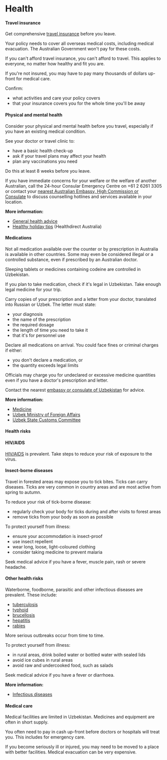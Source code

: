 # Health

#### Travel insurance

Get comprehensive [travel insurance](/node/149) before you leave.

Your policy needs to cover all overseas medical costs, including medical evacuation. The Australian Government won't pay for these costs.

If you can't afford travel insurance, you can't afford to travel. This applies to everyone, no matter how healthy and fit you are.

If you're not insured, you may have to pay many thousands of dollars up-front for medical care.

Confirm:

* what activities and care your policy covers
* that your insurance covers you for the whole time you'll be away

#### Physical and mental health

Consider your physical and mental health before you travel, especially if you have an existing medical condition.

See your doctor or travel clinic to:

* have a basic health check-up
* ask if your travel plans may affect your health
* plan any vaccinations you need

Do this at least 8 weeks before you leave.

If you have immediate concerns for your welfare or the welfare of another Australian, call the 24-hour Consular Emergency Centre on +61 2 6261 3305 or contact your [nearest Australian Embassy, High Commission or Consulate](https://www.dfat.gov.au/about-us/our-locations/missions/our-embassies-and-consulates-overseas) to discuss counselling hotlines and services available in your location.

**More information:**

* [General health advice](/node/43)
* [Healthy holiday tips](https://www.healthdirect.gov.au/healthy-holiday-tips-infographic) (Healthdirect Australia)

#### Medications

Not all medication available over the counter or by prescription in Australia is available in other countries. Some may even be considered illegal or a controlled substance, even if prescribed by an Australian doctor.

Sleeping tablets or medicines containing codeine are controlled in Uzbekistan.

If you plan to take medication, check if it's legal in Uzbekistan. Take enough legal medicine for your trip.

Carry copies of your prescription and a letter from your doctor, translated into Russian or Uzbek. The letter must state:

* your diagnosis
* the name of the prescription
* the required dosage
* the length of time you need to take it
* that it's for personnel use

Declare all medications on arrival. You could face fines or criminal charges if either:

* you don't declare a medication, or
* the quantity exceeds legal limits

Officials may charge you for undeclared or excessive medicine quantities even if you have a doctor's prescription and letter.

Contact the nearest [embassy or consulate of Uzbekistan](https://protocol.dfat.gov.au/Public/Missions/214) for advice.

**More information:**

* [Medicine](/node/26)
* [Uzbek Ministry of Foreign Affairs](https://gov.uz/en/mfa)
* [Uzbek State Customs Committee](https://customs.uz/en)

#### Health risks

#### HIV/AIDS

[HIV/AIDS](https://www.healthdirect.gov.au/hiv-infection-and-aids) is prevalent. Take steps to reduce your risk of exposure to the virus.

#### Insect-borne diseases

Travel in forested areas may expose you to tick bites. Ticks can carry diseases. Ticks are very common in country areas and are most active from spring to autumn.

To reduce your risk of tick-borne disease:

* regularly check your body for ticks during and after visits to forest areas
* remove ticks from your body as soon as possible

To protect yourself from illness:

* ensure your accommodation is insect-proof
* use insect repellent
* wear long, loose, light-coloured clothing
* consider taking medicine to prevent malaria

Seek medical advice if you have a fever, muscle pain, rash or severe headache.

#### Other health risks

Waterborne, foodborne, parasitic and other infectious diseases are prevalent. These include:

* [tuberculosis](https://www.who.int/news-room/fact-sheets/detail/tuberculosis)
* [typhoid](https://www.healthdirect.gov.au/typhoid-and-paratyphoid)
* [brucellosis](https://www.who.int/news-room/fact-sheets/detail/brucellosis)
* [hepatitis](https://www.who.int/hepatitis/en/)
* [rabies](https://www.who.int/news-room/fact-sheets/detail/rabies)

More serious outbreaks occur from time to time.

To protect yourself from illness:

* in rural areas, drink boiled water or bottled water with sealed lids
* avoid ice cubes in rural areas
* avoid raw and undercooked food, such as salads

Seek medical advice if you have a fever or diarrhoea.

**More information:**

* [Infectious diseases](/node/348)

#### Medical care

Medical facilities are limited in Uzbekistan. Medicines and equipment are often in short supply.

You often need to pay in cash up-front before doctors or hospitals will treat you. This includes for emergency care.

If you become seriously ill or injured, you may need to be moved to a place with better facilities. Medical evacuation can be very expensive.